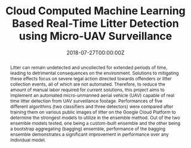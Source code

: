 ---
title: 'Cloud Computed Machine Learning Based Real-Time Litter Detection using Micro-UAV Surveillance'

# Authors
# If you created a profile for a user (e.g. the default `admin` user), write the username (folder name) here
# and it will be replaced with their full name and linked to their profile.
authors:
  - Ashley Chung
  - Sean Kim
  - Ethan Kwok
  - admin
  - Erika Tan
  - Ryan Gamadia

# Author notes (optional)
author_notes:
  - 'Equal contribution'
  - 'Equal contribution'
  - 'Equal contribution'
  - 'Equal contribution'
  - 'Equal contribution'
  - 'Equal contribution'

date: '2018-07-27T00:00:00Z'
doi: '10.1109/URTC45901.2018.9244800'

# Schedule page publish date (NOT publication's date).
publishDate: '2018-10-05T00:00:00Z'

# Publication type.
# Legend: 0 = Uncategorized; 1 = Conference paper; 2 = Journal article;
# 3 = Preprint / Working Paper; 4 = Report; 5 = Book; 6 = Book section;
# 7 = Thesis; 8 = Patent
publication_types: ['1']

# Publication name and optional abbreviated publication name.
publication: In *2018 IEEE MIT Undergraduate Research Technology Conference (URTC)*
publication_short: In *IEEE MIT URTC*

abstract: Litter can remain undetected and uncollected for extended periods of time, leading to detrimental consequences on the environment. Solutions to mitigating these effects focus on severe legal action directed towards offenders or litter collection events, all of which are not automated. Therefore, to reduce the amount of manual labor required for current solutions, this project aims to implement an automated micro-unmanned aerial vehicle (UAV) capable of real time litter detection from UAV surveillance footage. Performances of five different algorithms (two classifiers and three detectors) were compared after training them on various public images of litter on the Google Cloud Platform to determine the strongest models to utilize in the ensemble method. Out of the two ensemble models tested, one being a custom-built ensemble and the other being a bootstrap aggregating (bagging) ensemble, performance of the bagging ensemble demonstrates a significant improvement in performance over any individual model.

# Summary. An optional shortened abstract.
summary: Litter can remain undetected and uncollected for extended periods of time, leading to detrimental consequences on the environment.  The use of drones to detect this litter marks an important step towards solving this problem.  We test five different computer vision algorithms for litter detection using drone surveillance and show a bagging ensemble of these methods to have the highest performance.

tags: []

# Display this page in the Featured widget?
featured: true

# Custom links (uncomment lines below)
# links:
# - name: Custom Link
#   url: http://example.org

url_pdf: 'https://soe.rutgers.edu/sites/default/files/imce/pdfs/gset-2018/Cloud%20Computed%20Machine%20Learning%20Based%20Real-Time%20Litter%20Detection%20using%20Micro-UAV%20Surveillance.pdf'
url_code: 'https://github.com/XenonMolecule/CVML-GSET-Project'
url_dataset: ''
url_poster: ''
url_project: ''
url_slides: ''
url_source: ''
url_video: 'https://www.youtube.com/watch?v=RWIr5zlDa6I'

# Featured image
# To use, add an image named `featured.jpg/png` to your page's folder.
image:
  caption: 'Litter Detected in MicroUAV Serveillance Feed'
  focal_point: ''
  preview_only: false

# Associated Projects (optional).
#   Associate this publication with one or more of your projects.
#   Simply enter your project's folder or file name without extension.
#   E.g. `internal-project` references `content/project/internal-project/index.md`.
#   Otherwise, set `projects: []`.
projects:
  - []

# Slides (optional).
#   Associate this publication with Markdown slides.
#   Simply enter your slide deck's filename without extension.
#   E.g. `slides: "example"` references `content/slides/example/index.md`.
#   Otherwise, set `slides: ""`.
slides: ""
---